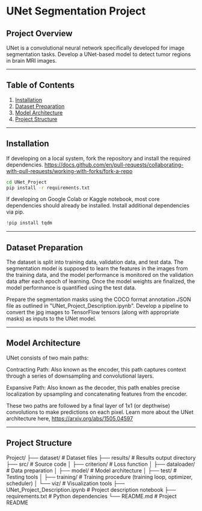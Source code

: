 # UNet Segmentation Project

## Project Overview
UNet is a convolutional neural network specifically developed for image segmentation tasks. Develop a UNet-based model to detect tumor regions in brain MRI images.

---

## Table of Contents

1. [Installation](#installation)
2. [Dataset Preparation](#dataset-preparation)
3. [Model Architecture](#model-architecture)
4. [Project Structure](#project-structure)

---

## Installation

If developing on a local system, fork the repository and install the required dependencies.
https://docs.github.com/en/pull-requests/collaborating-with-pull-requests/working-with-forks/fork-a-repo

```bash
cd UNet_Project
pip install -r requirements.txt
```

If developing on Google Colab or Kaggle notebook, most core dependencies should already be installed. Install additional dependencies via pip.
```python
!pip install tqdm
```

---

## Dataset Preparation

The dataset is split into training data, validation data, and test data. The segmentation model is supposed to learn the features in the images from the training data, and the model performance is monitored on the validation data after each epoch of learning. Once the model weights are finalized, the model performance is quantified using the test data. 

Prepare the segmentation masks using the COCO format annotation JSON file as outlined in "UNet_Project_Description.ipynb". Develop a pipeline to convert the jpg images to TensorFlow tensors (along with appropriate masks) as inputs to the UNet model.

---

## Model Architecture
UNet consists of two main paths:

Contracting Path: Also known as the encoder, this path captures context through a series of downsampling and convolutional layers.

Expansive Path: Also known as the decoder, this path enables precise localization by upsampling and concatenating features from the encoder.

These two paths are followed by a final layer of 1x1 (or depthwise) convolutions to make predictions on each pixel. Learn more about the UNet architecture here,
https://arxiv.org/abs/1505.04597

---

## Project Structure
Project/ ├── dataset/ # Dataset files ├── results/ # Results output directory ├── src/ # Source code │ ├── criterion/ # Loss function │ ├── dataloader/ # Data preparation │ ├── model/ # Model architecture │ ├── test/ # Testing tools │ ├── training/ # Training procedure (training loop, optimizer, scheduler) │ └── viz/ # Visualization tools ├── UNet_Project_Description.ipynb # Project description notebook ├── requirements.txt # Python dependencies └── README.md # Project README